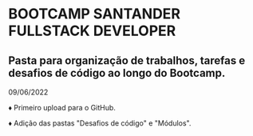 # BOOTCAMP SANTANDER FULLSTACK DEVELOPER 	

## Pasta para organização de trabalhos, tarefas e desafios de código ao longo do Bootcamp.

09/06/2022 

♦ Primeiro upload para o GitHub. 

♦ Adição das pastas "Desafios de código" e "Módulos".